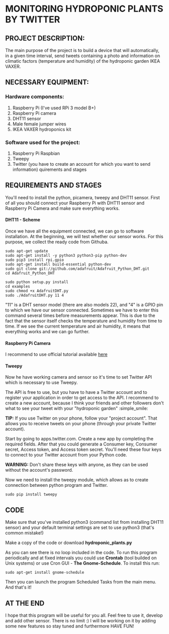 # MONITORING HYDROPONIC PLANTS BY TWITTER


## PROJECT DESCRIPTION:
The main purpose of the project is to build a device that will automatically, in a given time interval, send tweets containing a photo and information on climatic factors (temperature and humidity) of the hydroponic garden IKEA VAXER.


## NECESSARY EQUIPMENT:

### Hardware components:
1) Raspberry Pi (I've used RPi 3 model B+)
2) Raspberry Pi camera
3) DHT11 sensor
4) Male female jumper wires
5) IKEA VAXER hydroponics kit

### Software used for the project:
1) Raspberry Pi Raspbian
2) Tweepy
3) Twitter (you have to create an account for which you want to send information)
quirements and stages


## REQUIREMENTS AND STAGES
You'll need to install the python, picamera, tweepy and DHT11 sensor. First of all you should connect your Raspberry Pi with DHT11 sensor and Raspberry Pi Camera and make sure everything works. 


#### DHT11 - Scheme
Once we have all the equipment connected, we can go to software installation. At the beginning, we will test whether our sensor works. For this purpose, we collect the ready code from Githuba.

```
sudo apt-get update
sudo apt-get install -y python3 python3-pip python-dev
sudo pip3 install rpi.gpio
sudo apt-get install build-essential python-dev
sudo git clone git://github.com/adafruit/Adafruit_Python_DHT.git
cd Adafruit_Python_DHT

sudo python setup.py install
cd examples
sudo chmod +x AdafruitDHT.py
sudo ./AdafruitDHT.py 11 4
```

"11" is a DHT sensor model (there are also models 22), and "4" is a GPIO pin to which we have our sensor connected. Sometimes we have to enter this command several times before measurements appear. This is due to the fact that the sensor itself checks the temperature and humidity from time to time. If we see the current temperature and air humidity, it means that everything works and we can go further.


#### Raspberry Pi Camera
I recommend to use official tutorial available [here](https://projects.raspberrypi.org/en/projects/getting-started-with-picamera)
 


#### Tweepy
Now he have working camera and sensor so it's time to set Twitter API which is necessary to use Tweepy. 

The API is free to use, but you have to have a Twitter account and to register your application in order to get access to the API. I recommend to create a new account, because I think your friends and other followers don't what to see your tweet with your "hydroponic garden" :simple_smile:

**TIP:** If you use Twitter on your phone, follow your "project account". That allows you to receive tweets on your phone (through your private Twitter account). 

Start by going to apps.twitter.com. Create a new app by completing the required fields. After that you could generate a Consumer key, Consumer secret, Access token, and Access token secret. You'll need these four keys to connect to your Twitter account from your Python code.

**WARNING:** Don't share these keys with anyone, as they can be used without the account's password. 

Now we need to install the tweepy module, which allows as to create connection between python program and Twitter. 

```
sudo pip install tweepy
```

## CODE
Make sure that you've installed python3 (command list from installing DHT11 sensor) and your default terminal settings are set to use python3 (that's common mistake!)

Make a copy of the code or download **hydroponic_plants.py**

As you can see there is no loop included in the code. To run this program periodically and at fixed intervals you could use **Crontab** (tool builded on Unix systems) or use Cron GUI - **The Gnome-Schedule**. To install this run:

```
sudo apt-get install gnome-schedule
```

Then you can launch the program Scheduled Tasks from the main menu. And that's it!


## AT THE END
I hope that this program will be useful for you all. Feel free to use it, develop and add other sensor. There is no limit :) 
I will be working on it by adding some new features so stay tuned and furthermore HAVE FUN!

